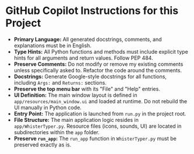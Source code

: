 # GitHub Copilot Instructions for this Project

- **Primary Language:** All generated docstrings, comments, and explanations must be in English.
- **Type Hints:** All Python functions and methods must include explicit type hints for all arguments and return values. Follow PEP 484.
- **Preserve Comments:** Do not modify or remove my existing comments unless specifically asked to. Refactor the code around the comments.
- **Docstrings:** Generate Google-style docstrings for all functions, including `Args:` and `Returns:` sections.
- **Preserve the top menu bar** with its "File" and "Help" entries.
- **UI Definition:** The main window layout is defined in `app/resources/main_window.ui` and loaded at runtime. Do not rebuild the UI manually in Python code.
- **Entry Point:** The application is launched from `run.py` in the project root.
- **File Structure:** The main application logic resides in `app/WhisterTyper.py`. Resource files (icons, sounds, UI) are located in subdirectories within the `app` folder.
- **Preserve `run_app`:** The `run_app` function in `WhisterTyper.py` must be preserved exactly as is.
